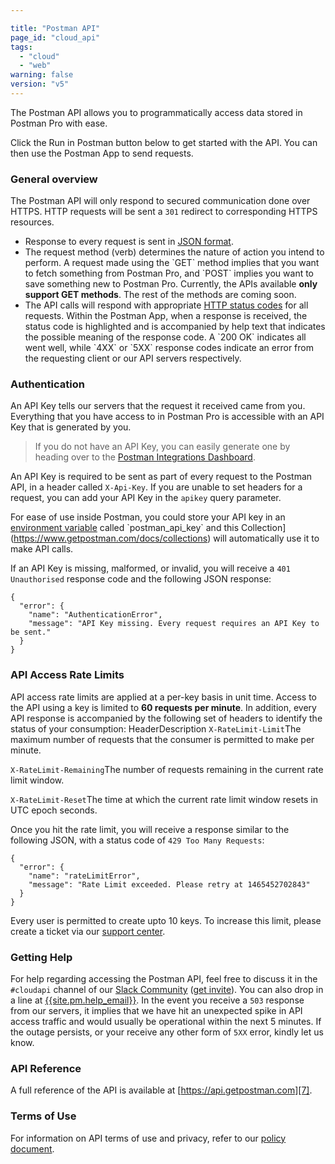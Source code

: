 ```yaml
---

title: "Postman API"
page_id: "cloud_api"
tags: 
  - "cloud"
  - "web"
warning: false
version: "v5"
---
```


The Postman API allows you to programmatically access data stored in Postman Pro with ease.

Click the Run in Postman button below to get started with the API. You can then use the Postman App to send requests.

### General overview

The Postman API will only respond to secured communication done over HTTPS. HTTP requests will be sent a `301` redirect to corresponding HTTPS resources.

* Response to every request is sent in [JSON format][0].
* The request method (verb) determines the nature of action you intend to perform. A request made using the \`GET\` method implies that you want to fetch something from Postman Pro, and \`POST\` implies you want to save something new to Postman Pro. Currently, the APIs available **only support GET methods**. The rest of the methods are coming soon.
* The API calls will respond with appropriate [HTTP status codes][1] for all requests. Within the Postman App, when a response is received, the status code is highlighted and is accompanied by help text that indicates the possible meaning of the response code. A \`200 OK\` indicates all went well, while \`4XX\` or \`5XX\` response codes indicate an error from the requesting client or our API servers respectively.

### Authentication

An API Key tells our servers that the request it received came from you. Everything that you have access to in Postman Pro is accessible with an API Key that is generated by you. 
> 
> If you do not have an API Key, you can easily generate one by heading over to the [Postman Integrations Dashboard][2].

An API Key is required to be sent as part of every request to the Postman API, in a header called `X-Api-Key`. If you are unable to set headers for a request, you can add your API Key in the `apikey` query parameter.

For ease of use inside Postman, you could store your API key in an [environment variable][3] called \`postman\_api\_key\` and this Collection\](https://www.getpostman.com/docs/collections) will automatically use it to make API calls.

If an API Key is missing, malformed, or invalid, you will receive a `401 Unauthorised` response code and the following JSON response:

    
    {
      "error": { 
        "name": "AuthenticationError",
        "message": "API Key missing. Every request requires an API Key to be sent."
      }
    }
    

### API Access Rate Limits

API access rate limits are applied at a per-key basis in unit time. Access to the API using a key is limited to **60 requests per minute**. In addition, every API response is accompanied by the following set of headers to identify the status of your consumption:
HeaderDescription
`X-RateLimit-Limit`The maximum number of requests that the consumer is permitted to make per minute.

`X-RateLimit-Remaining`The number of requests remaining in the current rate limit window.

`X-RateLimit-Reset`The time at which the current rate limit window resets in UTC epoch seconds.

  
Once you hit the rate limit, you will receive a response similar to the following JSON, with a status code of `429 Too Many Requests`:

    
    {
      "error": {
        "name": "rateLimitError",
        "message": "Rate Limit exceeded. Please retry at 1465452702843"
      }
    }
    

  
Every user is permitted to create upto 10 keys. To increase this limit, please create a ticket via our [support center][4].

### Getting Help

For help regarding accessing the Postman API, feel free to discuss it in the `#cloudapi` channel of our [Slack Community][5] ([get invite][6]). You can also drop in a line at [{{site.pm.help_email}}](mailto:{{site.pm.help_email}}).
In the event you receive a `503` response from our servers, it implies that we have hit an unexpected spike in API access traffic and would usually be operational within the next 5 minutes. If the outage persists, or your receive any other form of `5XX` error, kindly let us know.

### API Reference

A full reference of the API is available at [https://api.getpostman.com][7].

### Terms of Use

For information on API terms of use and privacy, refer to our [policy document][8].


[0]: https://en.wikipedia.org/wiki/JSON
[1]: https://en.wikipedia.org/wiki/List_of_HTTP_status_codes
[2]: https://www.getpostman.com/dashboard/integrations
[3]: https://www.getpostman.com/docs/environments
[4]: https://support.getpostman.com/hc
[5]: http://postmancommunity.slack.com/
[6]: https://www.getpostman.com/slack-invite
[7]: https://api.getpostman.com/
[8]: https://www.getpostman.com/licenses/privacy
